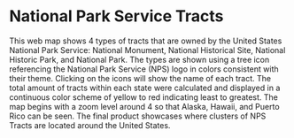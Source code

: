 # National Park Service Tracts

This web map shows 4 types of tracts that are owned by the United States National Park Service: National Monument, National Historical Site, National Historic Park, and National Park. The types are shown using a tree icon referencing the National Park Service (NPS) logo in colors consistent with their theme. Clicking on the icons will show the name of each tract. The total amount of tracts within each state were calculated and displayed in a continuous color scheme of yellow to red indicating least to greatest. The map begins with a zoom level around 4 so that Alaska, Hawaii, and Puerto Rico can be seen. The final product showcases where clusters of NPS Tracts are located around the United States. 
